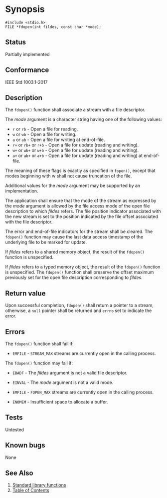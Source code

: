 # Synopsis 
`#include <stdio.h>`</br>
` FILE *fdopen(int fildes, const char *mode); `</br>

## Status
Partially implemented
## Conformance
IEEE Std 1003.1-2017
## Description


The `fdopen()` function shall associate a stream with a file descriptor.

The _mode_ argument is a character string having one of the following values:

* `r` or `rb` - Open a file for reading.
* `w` or `wb` - Open a file for writing.
* `a` or `ab` - Open a file for writing at end-of-file.
* `r+` or `rb+` or `r+b` - Open a file for update (reading and writing).
* `w+` or `wb+` or `w+b` - Open a file for update (reading and writing).
* `a+` or `ab+` or `a+b` - Open a file for update (reading and writing) at end-of-file.

The meaning of these flags is exactly as specified in `fopen()`, except that modes
beginning with w shall not cause truncation of the file.

Additional values for the _mode_ argument may be supported by an implementation.

The application shall ensure that the mode of the stream as expressed by the _mode_ argument is allowed by the file access
mode of the open file description to which _fildes_ refers. The file position indicator associated with the new stream is set
to the position indicated by the file offset associated with the file descriptor.

The error and end-of-file indicators for the stream shall be cleared. The `fdopen()` function may cause the last data
access timestamp of the underlying file to be marked for update.

If _fildes_ refers to a shared memory object, the result of the `fdopen()` function is unspecified. 

If _fildes_ refers to a typed memory object, the result of the `fdopen()` function is unspecified. 
The `fdopen()` function shall preserve the offset maximum previously set for the open file description corresponding to
_fildes_.


## Return value

Upon successful completion, `fdopen()` shall return a pointer to a stream, otherwise, a `null` pointer shall be returned and `errno` set to indicate the error.

## Errors


The `fdopen()` function shall fail if:


 * `EMFILE` - `STREAM_MAX` streams are currently open in the calling process.

The `fdopen()` function may fail if:


 * `EBADF` - The _fildes_ argument is not a valid file descriptor.

 * `EINVAL` - The _mode_ argument is not a valid mode.

 * `EMFILE` - `FOPEN_MAX` streams are currently open in the calling process.

 * `ENOMEM` - Insufficient space to allocate a buffer.





## Tests

Untested

## Known bugs

None

## See Also 
1. [Standard library functions](../README.md)
2. [Table of Contents](../../../README.md)
